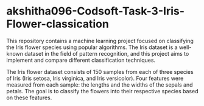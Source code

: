 # akshitha096-Codsoft-Task-3-Iris-Flower-classication

This repository contains a machine learning project focused on classifying the Iris flower species using popular algorithms. The Iris dataset is a well-known dataset in the field of pattern recognition, and this project aims to implement and compare different classification techniques.

The Iris flower dataset consists of 150 samples from each of three species of Iris (Iris setosa, Iris virginica, and Iris versicolor). Four features were measured from each sample: the lengths and the widths of the sepals and petals. The goal is to classify the flowers into their respective species based on these features.
